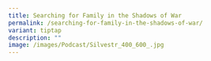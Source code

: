 ```yaml
---
title: Searching for Family in the Shadows of War
permalink: /searching-for-family-in-the-shadows-of-war/
variant: tiptap
description: ""
image: /images/Podcast/Silvestr_400_600_.jpg
---
```

